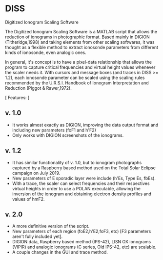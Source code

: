 # DISS
Digitized Ionogram Scaling Software

The Digitized Ionogram Scaling Software is a MATLAB script that allows the reduction of ionograms in photographic format. Based mainly in DIGION (Titheridge,1998) and taking elements from other scaling softwares, it was thought as a flexible method to extract ionosonde parameters from different kinds of ionosonde, even analogic ones.

In general, it's concept is to have a pixel-data relationship that allows the program to capture critical frequencies and virtual height values whenever the scaler needs it. With cursors and message boxes (and traces in DISS >= 1.2), each ionosonde parameter can be scaled using the scaling rules recommended by the U.R.S.I. Handbook of Ionogram Interpretation and Reduction (Piggot & Rawer,1972). 


[ Features: ]

v. 1.0
-------

- It works almost exactly as DIGION, improving the data output format and including new parameters (foF1 and h'F2)
- Only works with DIGION screenshots of the ionograms.

v. 1.2
-------

- It has similar functionality of v. 1.0, but to ionogram photographs captured by a Raspberry based method used on the Total Solar Eclipse campaign on July 2019.
- New parameters of E sporadic layer were include (h'Es, Type Es, fbEs).
- With a trace, the scaler can select frequencies and their respectives virtual heights in order to use a POLAN executable, allowing the inversion of the ionogram and obtaining electron density profiles and values of hmF2.

v. 2.0
-------

- A more definitive version of the script.
- New parameters of each region (foE2,h'E2,foF3, etc) [F3 parameters aren't fully included yet].
- DIGION data, Raspberry based method (IPS-42), LISN OX ionograms (VIPIR) and analogic ionograms (C series, Old IPS-42, etc) are scalable.
- A couple changes in the GUI and trace method.


